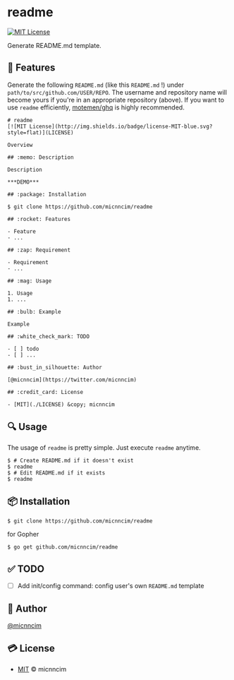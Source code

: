 # readme
[![MIT License](http://img.shields.io/badge/license-MIT-blue.svg?style=flat)](LICENSE)

Generate README.md template.

## :rocket: Features

Generate the following `README.md` (like this `README.md` !) under `path/to/src/github.com/USER/REPO`. The username and repository name will become yours if you're in an appropriate repository (above). If you want to use `readme` efficiently, [motemen/ghq](https://github.com/motemen/ghq) is highly recommended.

```
# readme
[![MIT License](http://img.shields.io/badge/license-MIT-blue.svg?style=flat)](LICENSE)

Overview

## :memo: Description

Description

***DEMO***

## :package: Installation

$ git clone https://github.com/micnncim/readme

## :rocket: Features

- Feature
- ...

## :zap: Requirement

- Requirement
- ...

## :mag: Usage

1. Usage
1. ...

## :bulb: Example

Example

## :white_check_mark: TODO

- [ ] todo
- [ ] ...

## :bust_in_silhouette: Author

[@micnncim](https://twitter.com/micnncim)

## :credit_card: License

- [MIT](./LICENSE) &copy; micnncim
```

## :mag: Usage

The usage of `readme` is pretty simple. Just execute `readme` anytime.

```
$ # Create README.md if it doesn't exist
$ readme
$ # Edit README.md if it exists
$ readme
```

## :package: Installation

```
$ git clone https://github.com/micnncim/readme
```

for Gopher

```
$ go get github.com/micnncim/readme
```

## :white_check_mark: TODO

- [ ] Add init/config command: config user's own `README.md` template

## :bust_in_silhouette: Author

[@micnncim](https://twitter.com/micnncim)

## :credit_card: License

- [MIT](./LICENSE) &copy; micnncim
